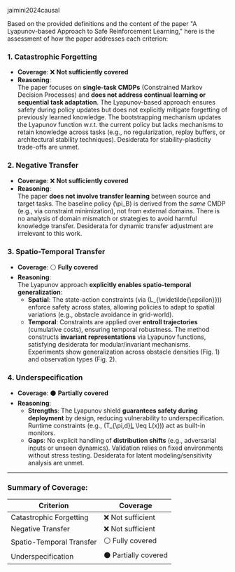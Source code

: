 jaimini2024causal

Based on the provided definitions and the content of the paper "A Lyapunov-based Approach to Safe Reinforcement Learning," here is the assessment of how the paper addresses each criterion:

### 1. **Catastrophic Forgetting**  
   - **Coverage**: ❌ **Not sufficiently covered**  
   - **Reasoning**:  
     The paper focuses on **single-task CMDPs** (Constrained Markov Decision Processes) and **does not address continual learning or sequential task adaptation**. The Lyapunov-based approach ensures safety during policy updates but does not explicitly mitigate forgetting of previously learned knowledge. The bootstrapping mechanism updates the Lyapunov function w.r.t. the current policy but lacks mechanisms to retain knowledge across tasks (e.g., no regularization, replay buffers, or architectural stability techniques). Desiderata for stability-plasticity trade-offs are unmet.

### 2. **Negative Transfer**  
   - **Coverage**: ❌ **Not sufficiently covered**  
   - **Reasoning**:  
     The paper **does not involve transfer learning** between source and target tasks. The baseline policy \(\pi_B\) is derived from the *same* CMDP (e.g., via constraint minimization), not from external domains. There is no analysis of domain mismatch or strategies to avoid harmful knowledge transfer. Desiderata for dynamic transfer adjustment are irrelevant to this work.

### 3. **Spatio-Temporal Transfer**  
   - **Coverage**: ⚪ **Fully covered**  
   - **Reasoning**:  
     The Lyapunov approach **explicitly enables spatio-temporal generalization**:  
     - **Spatial**: The state-action constraints (via \(L_{\widetilde{\epsilon}}\)) enforce safety across states, allowing policies to adapt to spatial variations (e.g., obstacle avoidance in grid-world).  
     - **Temporal**: Constraints are applied over **entroll trajectories** (cumulative costs), ensuring temporal robustness. The method constructs **invariant representations** via Lyapunov functions, satisfying desiderata for modular/invariant mechanisms. Experiments show generalization across obstacle densities (Fig. 1) and observation types (Fig. 2).

### 4. **Underspecification**  
   - **Coverage**: ⚫ **Partially covered**  
   - **Reasoning**:  
     - **Strengths**: The Lyapunov shield **guarantees safety during deployment** by design, reducing vulnerability to underspecification. Runtime constraints (e.g., \(T_{\pi,d}[L](x) \leq L(x)\)) act as built-in monitors.  
     - **Gaps**: No explicit handling of **distribution shifts** (e.g., adversarial inputs or unseen dynamics). Validation relies on fixed environments without stress testing. Desiderata for latent modeling/sensitivity analysis are unmet.  

---

### Summary of Coverage:
| **Criterion**               | **Coverage**         |
|-----------------------------|----------------------|
| Catastrophic Forgetting     | ❌ Not sufficient    |
| Negative Transfer           | ❌ Not sufficient    |
| Spatio-Temporal Transfer    | ⚪ Fully covered     |
| Underspecification          | ⚫ Partially covered |